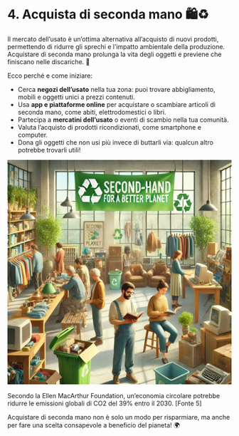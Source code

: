 # 4. Acquista di seconda mano 🛍️♻️

Il mercato dell’usato è un’ottima alternativa all’acquisto di nuovi prodotti, permettendo di ridurre gli sprechi e l’impatto ambientale della produzione. Acquistare di seconda mano prolunga la vita degli oggetti e previene che finiscano nelle discariche. 🌱

Ecco perché e come iniziare:

- Cerca **negozi dell’usato** nella tua zona: puoi trovare abbigliamento, mobili e oggetti unici a prezzi contenuti.
- Usa **app e piattaforme online** per acquistare o scambiare articoli di seconda mano, come abiti, elettrodomestici o libri.
- Partecipa a **mercatini dell’usato** o eventi di scambio nella tua comunità.
- Valuta l’acquisto di prodotti ricondizionati, come smartphone e computer.
- Dona gli oggetti che non usi più invece di buttarli via: qualcun altro potrebbe trovarli utili!

![Acquista di seconda mano](../images/step4/acquistiSecondaMano.webp)

Secondo la Ellen MacArthur Foundation, un’economia circolare potrebbe ridurre le emissioni globali di CO2 del 39% entro il 2030. [Fonte 5]

Acquistare di seconda mano non è solo un modo per risparmiare, ma anche per fare una scelta consapevole a beneficio del pianeta! 🌍
